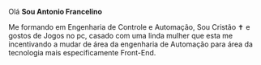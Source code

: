 Olá **Sou Antonio Francelino**

Me formando em Engenharia de Controle e Automação, Sou Cristão​ :latin_cross: e gostos de Jogos no pc, casado com uma linda mulher que esta me incentivando a mudar de área da engenharia de Automação para área da tecnologia mais especificamente Front-End.

